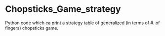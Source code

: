 # Chopsticks_Game_strategy
Python code which ca print a strategy table of generalized (in terms of #. of fingers) chopsticks game.
